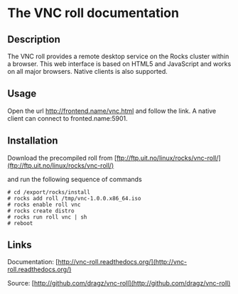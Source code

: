 The VNC roll documentation
==============================

Description
------------------------------

The VNC roll provides a remote desktop service on the Rocks cluster within a
browser.  This web interface is based on HTML5 and JavaScript and works on all major browsers.
Native clients is also supported.

Usage
-----------------------------
Open the url http://frontend.name/vnc.html and follow the link.
A native client can connect to fronted.name:5901.

Installation
--------------------
Download the precompiled roll from [ftp://ftp.uit.no/linux/rocks/vnc-roll/](ftp://ftp.uit.no/linux/rocks/vnc-roll/)

and run the following sequence of commands

```
# cd /export/rocks/install
# rocks add roll /tmp/vnc-1.0.0.x86_64.iso
# rocks enable roll vnc
# rocks create distro
# rocks run roll vnc | sh
# reboot
```

Links
----------

Documentation: [http://vnc-roll.readthedocs.org/](http://vnc-roll.readthedocs.org/)

Source:  [http://github.com/dragz/vnc-roll](http://github.com/dragz/vnc-roll)

